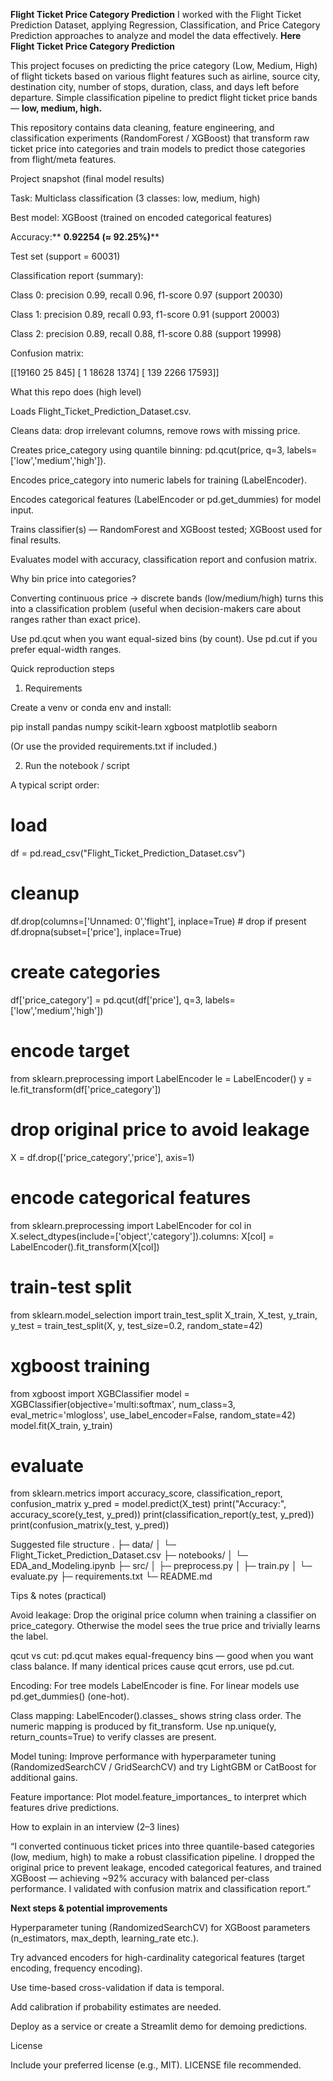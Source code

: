 **Flight Ticket Price Category Prediction**
I worked with the Flight Ticket Prediction Dataset, applying Regression, Classification, and Price Category Prediction approaches to analyze and model the data effectively.
**Here Flight Ticket Price Category Prediction**

This project focuses on predicting the price category (Low, Medium, High) of flight tickets based on various flight features such as airline, source city, destination city, number of stops, duration, class, and days left before departure.
Simple classification pipeline to predict flight ticket price bands — **low, medium, high.**

This repository contains data cleaning, feature engineering, and classification experiments (RandomForest / XGBoost) that transform raw ticket price into categories and train models to predict those categories from flight/meta features.

Project snapshot (final model results)

Task: Multiclass classification (3 classes: low, medium, high)

Best model: XGBoost (trained on encoded categorical features)

Accuracy:** **0.92254 (≈ 92.25%)****

Test set (support = 60031)

Classification report (summary):

Class 0: precision 0.99, recall 0.96, f1-score 0.97 (support 20030)

Class 1: precision 0.89, recall 0.93, f1-score 0.91 (support 20003)

Class 2: precision 0.89, recall 0.88, f1-score 0.88 (support 19998)

Confusion matrix:

[[19160    25   845]
 [    1 18628  1374]
 [  139  2266 17593]]

What this repo does (high level)

Loads Flight_Ticket_Prediction_Dataset.csv.

Cleans data: drop irrelevant columns, remove rows with missing price.

Creates price_category using quantile binning: pd.qcut(price, q=3, labels=['low','medium','high']).

Encodes price_category into numeric labels for training (LabelEncoder).

Encodes categorical features (LabelEncoder or pd.get_dummies) for model input.

Trains classifier(s) — RandomForest and XGBoost tested; XGBoost used for final results.

Evaluates model with accuracy, classification report and confusion matrix.

Why bin price into categories?

Converting continuous price → discrete bands (low/medium/high) turns this into a classification problem (useful when decision-makers care about ranges rather than exact price).

Use pd.qcut when you want equal-sized bins (by count). Use pd.cut if you prefer equal-width ranges.

Quick reproduction steps
1. Requirements

Create a venv or conda env and install:

pip install pandas numpy scikit-learn xgboost matplotlib seaborn


(Or use the provided requirements.txt if included.)

2. Run the notebook / script

A typical script order:

# load
df = pd.read_csv("Flight_Ticket_Prediction_Dataset.csv")

# cleanup
df.drop(columns=['Unnamed: 0','flight'], inplace=True)  # drop if present
df.dropna(subset=['price'], inplace=True)

# create categories
df['price_category'] = pd.qcut(df['price'], q=3, labels=['low','medium','high'])

# encode target
from sklearn.preprocessing import LabelEncoder
le = LabelEncoder()
y = le.fit_transform(df['price_category'])

# drop original price to avoid leakage
X = df.drop(['price_category','price'], axis=1)

# encode categorical features
from sklearn.preprocessing import LabelEncoder
for col in X.select_dtypes(include=['object','category']).columns:
    X[col] = LabelEncoder().fit_transform(X[col])

# train-test split
from sklearn.model_selection import train_test_split
X_train, X_test, y_train, y_test = train_test_split(X, y, test_size=0.2, random_state=42)

# xgboost training
from xgboost import XGBClassifier
model = XGBClassifier(objective='multi:softmax', num_class=3, eval_metric='mlogloss', use_label_encoder=False, random_state=42)
model.fit(X_train, y_train)

# evaluate
from sklearn.metrics import accuracy_score, classification_report, confusion_matrix
y_pred = model.predict(X_test)
print("Accuracy:", accuracy_score(y_test, y_pred))
print(classification_report(y_test, y_pred))
print(confusion_matrix(y_test, y_pred))

Suggested file structure
.
├─ data/
│  └─ Flight_Ticket_Prediction_Dataset.csv
├─ notebooks/
│  └─ EDA_and_Modeling.ipynb
├─ src/
│  ├─ preprocess.py
│  ├─ train.py
│  └─ evaluate.py
├─ requirements.txt
└─ README.md

Tips & notes (practical)

Avoid leakage: Drop the original price column when training a classifier on price_category. Otherwise the model sees the true price and trivially learns the label.

qcut vs cut: pd.qcut makes equal-frequency bins — good when you want class balance. If many identical prices cause qcut errors, use pd.cut.

Encoding: For tree models LabelEncoder is fine. For linear models use pd.get_dummies() (one-hot).

Class mapping: LabelEncoder().classes_ shows string class order. The numeric mapping is produced by fit_transform. Use np.unique(y, return_counts=True) to verify classes are present.

Model tuning: Improve performance with hyperparameter tuning (RandomizedSearchCV / GridSearchCV) and try LightGBM or CatBoost for additional gains.

Feature importance: Plot model.feature_importances_ to interpret which features drive predictions.

How to explain in an interview (2–3 lines)

“I converted continuous ticket prices into three quantile-based categories (low, medium, high) to make a robust classification pipeline. I dropped the original price to prevent leakage, encoded categorical features, and trained XGBoost — achieving ~92% accuracy with balanced per-class performance. I validated with confusion matrix and classification report.”

**Next steps & potential improvements**

Hyperparameter tuning (RandomizedSearchCV) for XGBoost parameters (n_estimators, max_depth, learning_rate etc.).

Try advanced encoders for high-cardinality categorical features (target encoding, frequency encoding).

Use time-based cross-validation if data is temporal.

Add calibration if probability estimates are needed.

Deploy as a service or create a Streamlit demo for demoing predictions.

License

Include your preferred license (e.g., MIT).
LICENSE file recommended.
